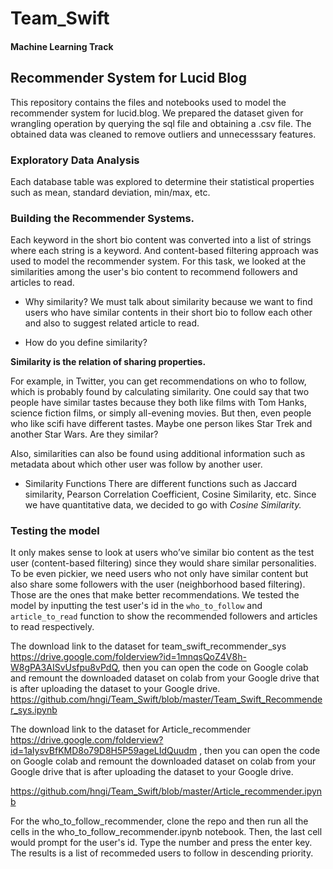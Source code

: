 # Team_Swift 
#### Machine Learning Track

## Recommender System for Lucid Blog
This repository contains the files and notebooks used to model the recommender system for lucid.blog.
We prepared the dataset given for wrangling operation by querying the sql file and obtaining a .csv file.
The obtained data was cleaned to remove outliers and unnecesssary features.

### Exploratory Data Analysis
Each database table was explored to determine their statistical properties such as mean, standard deviation, min/max, etc.

### Building the Recommender Systems.
Each keyword in the short bio content was converted into a list of strings where each string is a keyword. And content-based filtering approach was used to model the recommender system. For this task, we looked at the similarities among the user's bio content to recommend followers and articles to read. 

* Why similarity?
We must talk about similarity because we want to find users who have similar contents in their short bio to follow each other and also to suggest related article to read.

* How do you define similarity?

**Similarity is the relation of sharing properties.**

For example, in Twitter, you can get recommendations on who to follow, which is probably found by calculating similarity. One could
say that two people have similar tastes because they both like films with Tom Hanks, science fiction films, or simply all-evening movies. But then, even people who like scifi have different tastes. Maybe one person likes Star Trek and another Star Wars. Are they similar?

Also, similarities can also be found using additional information such as metadata about which other user was follow by another user.

* Similarity Functions
There are different functions such as Jaccard similarity, Pearson Correlation Coefficient, Cosine Similarity, etc.
Since we have quantitative data, we decided to go with *Cosine Similarity.*


### Testing the model
It only makes sense to look at users who’ve similar bio content as the test user (content-based filtering) since they would share similar personalities. To be even pickier, we need users who not only have similar content but also share some followers with the user (neighborhood based filtering). Those are the ones that make better recommendations.
We tested the model by inputting the test user's id in the ```who_to_follow``` and ```article_to_read``` function to show the recommended followers and articles to read respectively.


The download link to the dataset for team_swift_recommender_sys https://drive.google.com/folderview?id=1mnqsQoZ4V8h-W8gPA3AISvUsfpu8vPdQ, then you can  open the code on Google colab and remount the downloaded dataset on colab from your Google drive that is after uploading the dataset to your Google drive.
https://github.com/hngi/Team_Swift/blob/master/Team_Swift_Recommender_sys.ipynb

The download link to the dataset for Article_recommender https://drive.google.com/folderview?id=1aIysvBfKMD8o79D8H5P59ageLIdQuudm , then you can  open the code on Google colab and remount the downloaded dataset on colab from your Google drive that is after uploading the dataset to your Google drive.

https://github.com/hngi/Team_Swift/blob/master/Article_recommender.ipynb



For the who_to_follow_recommender, clone the repo and then run all the cells in the who_to_follow_recommender.ipynb notebook.
Then, the last cell would prompt for the user's id. Type the number and press the enter key.
The results is a list of recommeded users to follow in descending priority.
